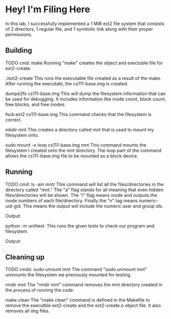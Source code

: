 # Hey! I'm Filing Here

In this lab, I successfully implemented a 1 MiB ext2 file system that consists of 2 directors, 1 regular file, and 1 symbolic link along with their proper permissions.

## Building

TODO
cmd: 
make
Running "make" creates the object and exectuble file for ext2-create. 

./ext2-create
This runs the executable file created as a result of the make. After running the executabl, the cs111-base.img is created.

dumpe2fs cs111-base.img
This will dump the filesystem information that can be used for debugging. It includes information like inode count, block count, free blocks, and free inodes.

fsck.ext2 cs111-base.img
This command checks that the filesystem is correct.

mkdir mnt
This creates a directory called mnt that is used to mount my filesystem onto.

sudo mount -o loop cs111-base.img mnt
This command mounts the filesystem I created onto the mnt directory. The loop part of the command allows the cs111-base.img file to be mounted as a block device.

## Running

TODO
cmd:
ls -ain mnt/
This command will list all the files/directories in the directory called "mnt." The "a" flag stands for all meaning that even hidden files/directories will be shown. The "i" flag means inode and outputs the inode numbers of each file/directory. Finally the "n" tag means numeric-uid-gid. This means the output will include the numeric user and group ids.

Output:

python -m unittest:
This runs the given tests to check our program and filesystem.

Output:

## Cleaning up
TODO
cmds:
sudo umount mnt
The command "sudo unmount mnt" unmounts the filesystem we previously mounted for testing.

rmdir mnt
The "rmdir mnt" command removes the mnt directory created in the process of running the code.

make clean
The "make clean" command is defined in the Makefile to remove the executble ext2-create and the ext2-create.o object file. It also removes all img files.
